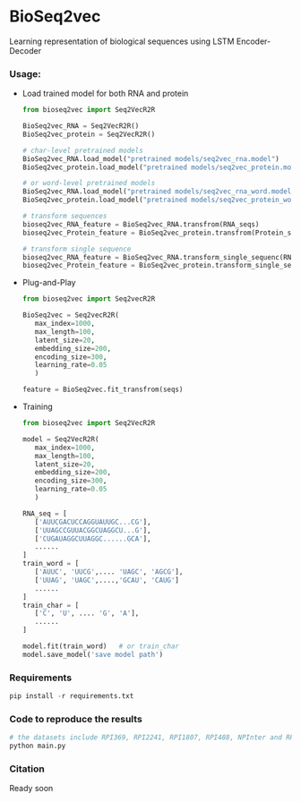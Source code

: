 # BioSeq2vec
Learning representation of biological sequences using LSTM Encoder-Decoder

### Usage:

* Load trained model for both RNA and protein

  ```python
  from bioseq2vec import Seq2VecR2R

  BioSeq2vec_RNA = Seq2VecR2R()
  BioSeq2vec_protein = Seq2VecR2R()

  # char-level pretrained models
  BioSeq2vec_RNA.load_model("pretrained models/seq2vec_rna.model")
  BioSeq2vec_protein.load_model("pretrained models/seq2vec_protein.model")

  # or word-level pretrained models
  BioSeq2vec_RNA.load_model("pretrained models/seq2vec_rna_word.model")
  BioSeq2vec_protein.load_model("pretrained models/seq2vec_protein_word.model")

  # transform sequences
  bioseq2vec_RNA_feature = BioSeq2vec_RNA.transfrom(RNA_seqs)
  bioseq2vec_Protein_feature = BioSeq2vec_protein.transfrom(Protein_seqs)

  # transform single sequence
  bioseq2vec_RNA_feature = BioSeq2vec_RNA.transform_single_sequenc(RNA_seq)
  bioseq2vec_Protein_feature = BioSeq2vec_protein.transform_single_sequence(Protein_seq)
  ```
* Plug-and-Play
  
  ```python
  from bioseq2vec import Seq2vecR2R

  BioSeq2vec = Seq2vecR2R(
     max_index=1000,
     max_length=100,
     latent_size=20,
     embedding_size=200,
     encoding_size=300,
     learning_rate=0.05
     )

  feature = BioSeq2vec.fit_transfrom(seqs)
  ```
* Training
  
  ```python
  from bioseq2vec import Seq2VecR2R

  model = Seq2VecR2R(
     max_index=1000,
     max_length=100,
     latent_size=20,
     embedding_size=200,
     encoding_size=300,
     learning_rate=0.05
     )

  RNA_seq = [
     ['AUUCGACUCCAGGUAUUGC...CG'],
     ['UUAGCCGUUACGGCUAGGCU...G'],
     ['CUGAUAGGCUUAGGC......GCA'], 
     ......
  ]
  train_word = [
     ['AUUC', 'UUCG',.... 'UAGC', 'AGCG'],
     ['UUAG', 'UAGC',....,'GCAU', 'CAUG']
     ......
  ]
  train_char = [
     ['C', 'U', .... 'G', 'A'],
     ......
  ]

  model.fit(train_word)   # or train_char
  model.save_model('save model path')
  ```

### Requirements

```python
pip install -r requirements.txt
```
### Code to reproduce the results
```python
# the datasets include RPI369, RPI2241, RPI1807, RPI488, NPInter and RPI13254
python main.py
```
### Citation
Ready soon